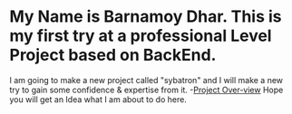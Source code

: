 # My Name is Barnamoy Dhar. This is my first try at a professional Level Project based on BackEnd.
 I am going to make a new project called "sybatron" and I will make a new try to gain some confidence & expertise from it.
-[Project Over-view](https://app.eraser.io/workspace/Lvws97HK0SWkBo4oFRO2?origin=share)
 Hope you will get an Idea what I am about to do here.